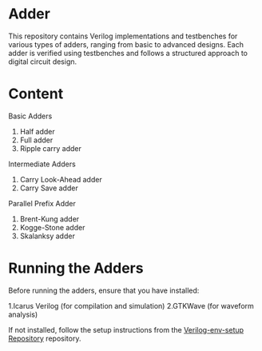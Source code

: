 # Adder
This repository contains Verilog implementations and testbenches for various types of adders, ranging from basic to advanced designs. Each adder is verified using testbenches and follows a structured approach to digital circuit design.

# Content 
Basic Adders 
1. Half adder
2. Full adder
3. Ripple carry adder
   
Intermediate Adders 
1. Carry Look-Ahead adder
2. Carry Save adder

Parallel Prefix Adder
1. Brent-Kung adder
2. Kogge-Stone adder
3. Skalanksy adder


# Running the Adders 
Before running the adders, ensure that you have installed:

1.Icarus Verilog (for compilation and simulation) 
2.GTKWave (for waveform analysis)

If not installed, follow the setup instructions from the [Verilog-env-setup Repository](https://github.com/prabalraj18/Verilog-env-setup) repository.

